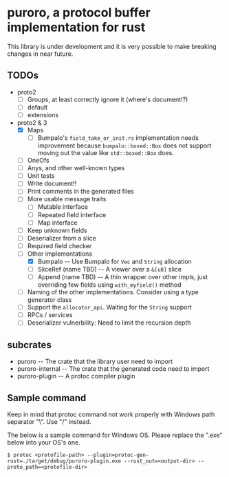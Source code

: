 # puroro, a protocol buffer implementation for rust

This library is under development and it is very possible to make breaking changes in near future.

## TODOs
- proto2
    - [ ] Groups, at least correctly ignore it (where's document!?)
    - [ ] default
    - [ ] extensions
- proto2 & 3
    - [x] Maps
        - [ ] Bumpalo's `field_take_or_init.rs` implementation needs improvement because `bumpalo::boxed::Box` does not support moving out the value like `std::boxed::Box` does.
    - [ ] OneOfs
    - [ ] Anys, and other well-known types
    - [ ] Unit tests
    - [ ] Write document!!
    - [ ] Print comments in the generated files
    - [ ] More usable message traits
        - [ ] Mutable interface
        - [ ] Repeated field interface
        - [ ] Map interface
    - [ ] Keep unknown fields
    - [ ] Deserializer from a slice
    - [ ] Required field checker
    - [ ] Other implementations
        - [x] Bumpalo -- Use Bumpalo for `Vec` and `String` allocation
        - [ ] SliceRef (name TBD) -- A viewer over a `&[u8]` slice
        - [ ] Append (name TBD) -- A thin wrapper over other impls, just overriding few fields using `with_myfield()` method
    - [ ] Naming of the other implementations. Consider using a type generator class
    - [ ] Support the `allocator_api`. Waiting for the `String` support
    - [ ] RPCs / services
    - [ ] Deserializer vulnerbility: Need to limit the recursion depth

## subcrates

- puroro -- The crate that the library user need to import
- puroro-internal -- The crate that the generated code need to import
- puroro-plugin -- A protoc compiler plugin

## Sample command
Keep in mind that protoc command not work properly with Windows path separator "\\". Use "/" instead.

The below is a sample command for Windows OS.
Please replace the ".exe" below into your OS's one.

```
$ protoc <protofile-path> --plugin=protoc-gen-rust=./target/debug/puroro-plugin.exe --rust_out=<output-dir> --proto_path=<protofile-dir>
```